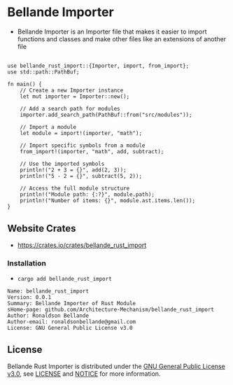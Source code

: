 # Bellande Importer

- Bellande Importer is an Importer file that makes it easier to import functions and classes and make other files like an extensions of another file

## 
```
use bellande_rust_import::{Importer, import, from_import};
use std::path::PathBuf;

fn main() {
    // Create a new Importer instance
    let mut importer = Importer::new();

    // Add a search path for modules
    importer.add_search_path(PathBuf::from("src/modules"));

    // Import a module
    let module = import!(importer, "math");

    // Import specific symbols from a module
    from_import!(importer, "math", add, subtract);

    // Use the imported symbols
    println!("2 + 3 = {}", add(2, 3));
    println!("5 - 2 = {}", subtract(5, 2));

    // Access the full module structure
    println!("Module path: {:?}", module.path);
    println!("Number of items: {}", module.ast.items.len());
}
```

## Website Crates
- https://crates.io/crates/bellande_rust_import

### Installation
- `cargo add bellande_rust_import`

```
Name: bellande_rust_import
Version: 0.0.1
Summary: Bellande Importer of Rust Module
sHome-page: github.com/Architecture-Mechanism/bellande_rust_import
Author: Ronaldson Bellande
Author-email: ronaldsonbellande@gmail.com
License: GNU General Public License v3.0
```

## License

Bellande Rust Importer is distributed under the [GNU General Public License v3.0](https://www.gnu.org/licenses/gpl-3.0.en.html), see [LICENSE](https://github.com/Architecture-Mechanism/bellande_importer/blob/main/LICENSE) and [NOTICE](https://github.com/Architecture-Mechanism/bellande_importer/blob/main/LICENSE) for more information.

